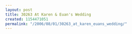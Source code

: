 ```yaml
---
layout: post
title: 30263 At Karen & Euan's Wedding
created: 1154471051
permalink: "/2006/08/01/30263_at_karen_euans_wedding/"
---
```


